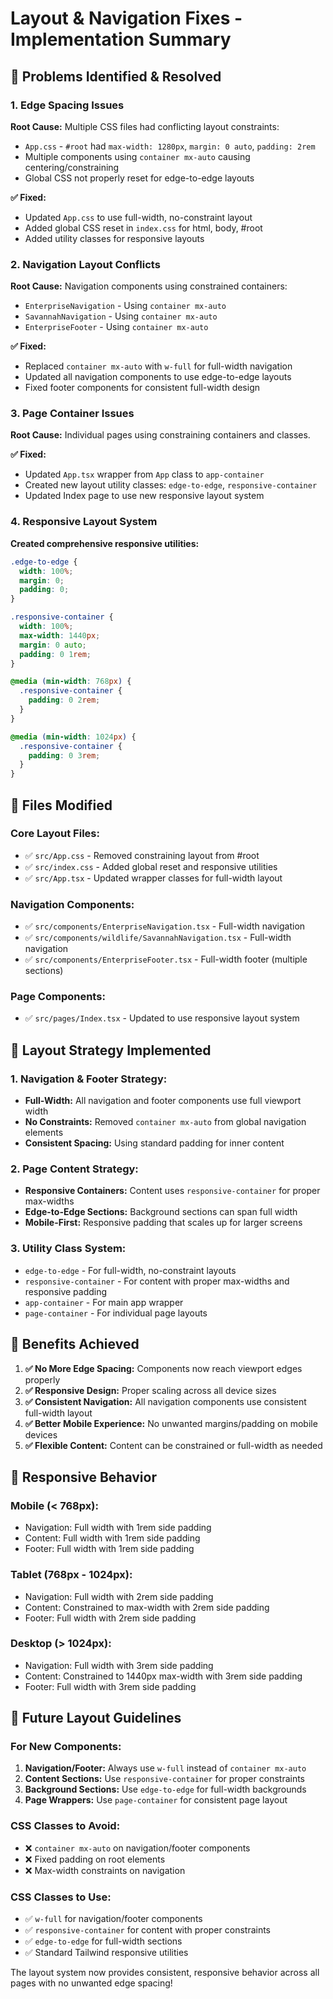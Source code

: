# Layout & Navigation Fixes - Implementation Summary

## 🎯 **Problems Identified & Resolved**

### 1. **Edge Spacing Issues**

**Root Cause:** Multiple CSS files had conflicting layout constraints:

- `App.css` - `#root` had `max-width: 1280px`, `margin: 0 auto`, `padding: 2rem`
- Multiple components using `container mx-auto` causing centering/constraining
- Global CSS not properly reset for edge-to-edge layouts

**✅ Fixed:**

- Updated `App.css` to use full-width, no-constraint layout
- Added global CSS reset in `index.css` for html, body, #root
- Added utility classes for responsive layouts

### 2. **Navigation Layout Conflicts**

**Root Cause:** Navigation components using constrained containers:

- `EnterpriseNavigation` - Using `container mx-auto`
- `SavannahNavigation` - Using `container mx-auto`
- `EnterpriseFooter` - Using `container mx-auto`

**✅ Fixed:**

- Replaced `container mx-auto` with `w-full` for full-width navigation
- Updated all navigation components to use edge-to-edge layouts
- Fixed footer components for consistent full-width design

### 3. **Page Container Issues**

**Root Cause:** Individual pages using constraining containers and classes.

**✅ Fixed:**

- Updated `App.tsx` wrapper from `App` class to `app-container`
- Created new layout utility classes: `edge-to-edge`, `responsive-container`
- Updated Index page to use new responsive layout system

### 4. **Responsive Layout System**

**Created comprehensive responsive utilities:**

```css
.edge-to-edge {
  width: 100%;
  margin: 0;
  padding: 0;
}

.responsive-container {
  width: 100%;
  max-width: 1440px;
  margin: 0 auto;
  padding: 0 1rem;
}

@media (min-width: 768px) {
  .responsive-container {
    padding: 0 2rem;
  }
}

@media (min-width: 1024px) {
  .responsive-container {
    padding: 0 3rem;
  }
}
```

## 📁 **Files Modified**

### Core Layout Files:

- ✅ `src/App.css` - Removed constraining layout from #root
- ✅ `src/index.css` - Added global reset and responsive utilities
- ✅ `src/App.tsx` - Updated wrapper classes for full-width layout

### Navigation Components:

- ✅ `src/components/EnterpriseNavigation.tsx` - Full-width navigation
- ✅ `src/components/wildlife/SavannahNavigation.tsx` - Full-width navigation
- ✅ `src/components/EnterpriseFooter.tsx` - Full-width footer (multiple sections)

### Page Components:

- ✅ `src/pages/Index.tsx` - Updated to use responsive layout system

## 🎯 **Layout Strategy Implemented**

### 1. **Navigation & Footer Strategy:**

- **Full-Width:** All navigation and footer components use full viewport width
- **No Constraints:** Removed `container mx-auto` from global navigation elements
- **Consistent Spacing:** Using standard padding for inner content

### 2. **Page Content Strategy:**

- **Responsive Containers:** Content uses `responsive-container` for proper max-widths
- **Edge-to-Edge Sections:** Background sections can span full width
- **Mobile-First:** Responsive padding that scales up for larger screens

### 3. **Utility Class System:**

- `edge-to-edge` - For full-width, no-constraint layouts
- `responsive-container` - For content with proper max-widths and responsive padding
- `app-container` - For main app wrapper
- `page-container` - For individual page layouts

## 🚀 **Benefits Achieved**

1. **✅ No More Edge Spacing:** Components now reach viewport edges properly
2. **✅ Responsive Design:** Proper scaling across all device sizes
3. **✅ Consistent Navigation:** All navigation components use consistent full-width layout
4. **✅ Better Mobile Experience:** No unwanted margins/padding on mobile devices
5. **✅ Flexible Content:** Content can be constrained or full-width as needed

## 📱 **Responsive Behavior**

### Mobile (< 768px):

- Navigation: Full width with 1rem side padding
- Content: Full width with 1rem side padding
- Footer: Full width with 1rem side padding

### Tablet (768px - 1024px):

- Navigation: Full width with 2rem side padding
- Content: Constrained to max-width with 2rem side padding
- Footer: Full width with 2rem side padding

### Desktop (> 1024px):

- Navigation: Full width with 3rem side padding
- Content: Constrained to 1440px max-width with 3rem side padding
- Footer: Full width with 3rem side padding

## 🔄 **Future Layout Guidelines**

### For New Components:

1. **Navigation/Footer:** Always use `w-full` instead of `container mx-auto`
2. **Content Sections:** Use `responsive-container` for proper constraints
3. **Background Sections:** Use `edge-to-edge` for full-width backgrounds
4. **Page Wrappers:** Use `page-container` for consistent page layout

### CSS Classes to Avoid:

- ❌ `container mx-auto` on navigation/footer components
- ❌ Fixed padding on root elements
- ❌ Max-width constraints on navigation

### CSS Classes to Use:

- ✅ `w-full` for navigation/footer components
- ✅ `responsive-container` for content with proper constraints
- ✅ `edge-to-edge` for full-width sections
- ✅ Standard Tailwind responsive utilities

The layout system now provides consistent, responsive behavior across all pages with no unwanted edge spacing!
